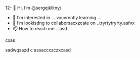 12- 👋 Hi, I’m @sergejklitnyj
- 👀 I’m interested in ...
vxcvrently learning ...
- 💞️ I’m lookisdng to collaborsacxzcate on ..tryrtytryrty.asfvx
- 📫 How to reach me ...asd

<!---as
sergejklitnyj/sergejklitnyj hjkhjkis a ✨ specisadal ✨ repository because its `README.md` (this file) appears on your GitHub profile.x
You can cnmclick the Preview link to take a look at your changes.ads
--->cxas
sadwqsazd
c
assaccxzczxcasd
